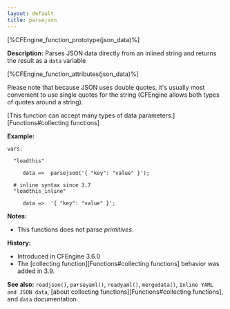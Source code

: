 ```yaml
---
layout: default
title: parsejson
---
```


[%CFEngine_function_prototype(json_data)%]

**Description:** Parses JSON data directly from an inlined string and
returns the result as a `data` variable

[%CFEngine_function_attributes(json_data)%]

Please note that because JSON uses double quotes, it's usually most
convenient to use single quotes for the string (CFEngine allows both
types of quotes around a string).

[This function can accept many types of data parameters.][Functions#collecting functions]

**Example:**

```cf3
vars:

  "loadthis"

     data =>  parsejson('{ "key": "value" }');

  # inline syntax since 3.7
  "loadthis_inline"

     data =>  '{ "key": "value" }';
```

**Notes:**

* This functions does not parse _primitives_.

**History:**

* Introduced in CFEngine 3.6.0
* The [collecting function][Functions#collecting functions] behavior was added in 3.9.

**See also:** `readjson()`, `parseyaml()`, `readyaml()`, `mergedata()`, `Inline YAML and JSON data`, [about collecting functions][Functions#collecting functions], and `data` documentation.
